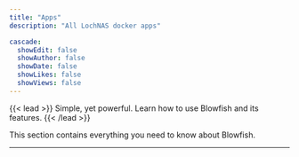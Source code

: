 ```yaml
---
title: "Apps"
description: "All LochNAS docker apps"

cascade:
  showEdit: false
  showAuthor: false
  showDate: false
  showLikes: false
  showViews: false
---
```


{{< lead >}}
Simple, yet powerful. Learn how to use Blowfish and its features.
{{< /lead >}}

This section contains everything you need to know about Blowfish. 

---
